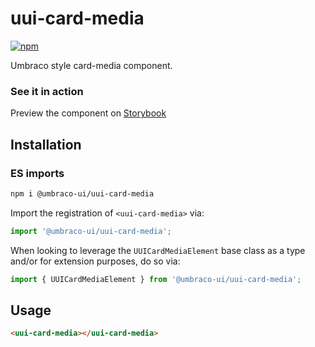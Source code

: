 # uui-card-media

[![npm](https://img.shields.io/npm/v/@umbraco-ui/uui-card-media?logoColor=%231B264F)](https://www.npmjs.com/package/@umbraco-ui/uui-card-media)

Umbraco style card-media component.

### See it in action

Preview the component on [Storybook](https://uui.umbraco.com/?path=/docs/uui-card-media--docs)

## Installation

### ES imports

```zsh
npm i @umbraco-ui/uui-card-media
```

Import the registration of `<uui-card-media>` via:

```javascript
import '@umbraco-ui/uui-card-media';
```

When looking to leverage the `UUICardMediaElement` base class as a type and/or for extension purposes, do so via:

```javascript
import { UUICardMediaElement } from '@umbraco-ui/uui-card-media';
```

## Usage

```html
<uui-card-media></uui-card-media>
```
